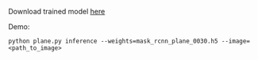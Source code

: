 Download trained model [here](https://drive.google.com/file/d/1sw11sknlZU1CWkAFdtE9xu9KSOKkndkv/view?usp=sharing)

Demo:
```
python plane.py inference --weights=mask_rcnn_plane_0030.h5 --image=<path_to_image>
```
